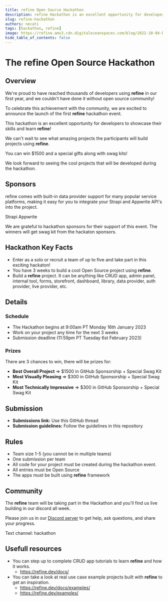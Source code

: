 ```yaml
---
title: refine Open Source Hackathon
description: refine Hackathon is an excellent opportunity for developers to showcase their skills and learn refine!
slug: refine-hackathon
authors: necati
tags: [hackathon, refine]
image: https://refine.ams3.cdn.digitaloceanspaces.com/blog/2022-10-04-hacktoberfest/social.png
hide_table_of_contents: false
---
```


# The refine Open Source Hackathon


## Overview

We're proud to have reached thousands of developers using **refine** in our first year, and we couldn't have done it without open source community!

To celebrate this achievement with the community, we are excited to announce the launch of the first **refine** hackathon event.

This hackathon is an excellent opportunity for developers to showcase their skills and learn **refine**! 

We can't wait to see what amazing projects the participants will build projects using **refine**. 

You can win $1500 and a special gifts along with swag kits!

We look forward to seeing the cool projects that will be developed during the hackathon.


## Sponsors

refine comes with built-in data provider support for many popular service platforms, making it easy for you to integrate your Strapi and Appwrite API's into the project.

Strapi Appwrite


We are grateful to hackathon sponsors for their support of this event. The winners will get swag kit from the hackaton sponsors.


## Hackathon Key Facts

- Enter as a solo or recruit a team of up to five and take part in this exciting hackaton!
- You have 3 weeks to build a cool Open Source project using **refine**.
- Build a **refine** project. It can be anything like CRUD app, admin panel, internal tool, forms, storefront, dashboard, library, data provider, auth provider, live provider, etc.



## Details
### Schedule
- The Hackathon begins at 9:00am PT Monday 16th January 2023
- Work on your project any time for the next 3 weeks
- Submission deadline (11:59pm PT Tuesday 6st February 2023)

### Prizes
There are 3 chances to win, there will be prizes for:

- **Best Overall Project** => $1500 in GitHub Sponsorship + Special Swag Kit
- **Most Visually Pleasing** => $300 in GitHub Sponsorship + Special Swag Kit
- **Most Technically Impressive** => $300 in GitHub Sponsorship + Special Swag Kit

## Submission
- **Submissions link:**  Use this GitHub thread
- **Submission guidelines:** Follow the guidelines in this repository

## Rules

- Team size 1-5 (you cannot be in multiple teams)
- One submission per team
- All code for your project must be created during the hackathon event.
- All entries must be Open Source
- The apps must be built using **refine** framework

## Community

The **refine** team will be taking part in the Hackathon and you'll find us live building in our discord all week. 

Please join us in our [Discord server](https://discord.gg/refine) to get help, ask questions, and share your progress.

Text channel: hackathon


## Usefull resources

- You can step up to complete CRUD app tutorials to learn **refine** and how it works.
   - https://refine.dev/docs/
- You can take a look at real use case example projects built with **refine** to get an inspiration.
   - https://refine.dev/docs/examples/
   - https://refine.dev/examples/








